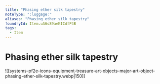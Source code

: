 ```yaml
---
title: "Phasing ether silk tapestry"
noteType: ":luggage:"
aliases: "Phasing ether silk tapestry"
foundryId: Item.uA6s89aeKICdfP4B
tags:
  - Item
---
```


# Phasing ether silk tapestry
![[systems-pf2e-icons-equipment-treasure-art-objects-major-art-object-phasing-ether-silk-tapestry.webp|150]]
